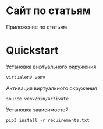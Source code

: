 # Сайт по статьям

Приложение по статьям

# Quickstart

Установка виртуального окружения
    
    virtualenv venv

Активация виртуального окружения

    source venv/bin/activate

Установка зависимостей

    pip3 install -r requirements.txt